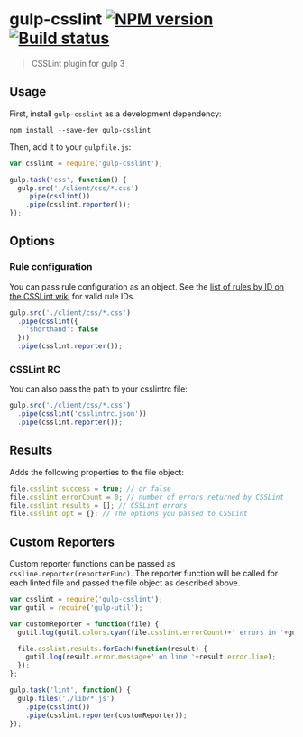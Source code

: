 # gulp-csslint [![NPM version][npm-image]][npm-url] [![Build status][travis-image]][travis-url]
> CSSLint plugin for gulp 3

## Usage

First, install `gulp-csslint` as a development dependency:

```shell
npm install --save-dev gulp-csslint
```

Then, add it to your `gulpfile.js`:

```javascript
var csslint = require('gulp-csslint');

gulp.task('css', function() {
  gulp.src('./client/css/*.css')
    .pipe(csslint())
    .pipe(csslint.reporter());
});
```

## Options

### Rule configuration

You can pass rule configuration as an object. See the [list of rules by ID on the CSSLint wiki](https://github.com/stubbornella/csslint/wiki/Rules-by-ID) for valid rule IDs.

```javascript
gulp.src('./client/css/*.css')
  .pipe(csslint({
    'shorthand': false
  }))
  .pipe(csslint.reporter());
```

### CSSLint RC

You can also pass the path to your csslintrc file:

```javascript
gulp.src('./client/css/*.css')
  .pipe(csslint('csslintrc.json'))
  .pipe(csslint.reporter());
```

## Results

Adds the following properties to the file object:

```javascript
file.csslint.success = true; // or false
file.csslint.errorCount = 0; // number of errors returned by CSSLint
file.csslint.results = []; // CSSLint errors
file.csslint.opt = {}; // The options you passed to CSSLint
```

## Custom Reporters

Custom reporter functions can be passed as `cssline.reporter(reporterFunc)`. The reporter function will be called for each linted file and passed the file object as described above.

```javascript
var csslint = require('gulp-csslint');
var gutil = require('gulp-util');

var customReporter = function(file) {
  gutil.log(gutil.colors.cyan(file.csslint.errorCount)+' errors in '+gutil.colors.magenta(file.path));

  file.csslint.results.forEach(function(result) {
    gutil.log(result.error.message+' on line '+result.error.line);
  });
};

gulp.task('lint', function() {
  gulp.files('./lib/*.js')
    .pipe(csslint())
    .pipe(csslint.reporter(customReporter));
});
```

[travis-url]: http://travis-ci.org/lazd/gulp-csslint
[travis-image]: https://secure.travis-ci.org/lazd/gulp-csslint.png?branch=master
[npm-url]: https://npmjs.org/package/gulp-csslint
[npm-image]: https://badge.fury.io/js/gulp-csslint.png
